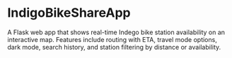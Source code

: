 # IndigoBikeShareApp
A Flask web app that shows real-time Indego bike station availability on an interactive map. Features include routing with ETA, travel mode options, dark mode, search history, and station filtering by distance or availability.
